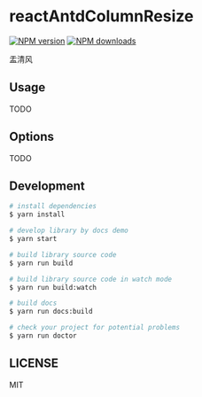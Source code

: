 # reactAntdColumnResize

[![NPM version](https://img.shields.io/npm/v/useResizableColumns.svg?style=flat)](https://npmjs.org/package/useResizableColumns)
[![NPM downloads](http://img.shields.io/npm/dm/useResizableColumns.svg?style=flat)](https://npmjs.org/package/useResizableColumns)

盂清风

## Usage

TODO

## Options

TODO

## Development

```bash
# install dependencies
$ yarn install

# develop library by docs demo
$ yarn start

# build library source code
$ yarn run build

# build library source code in watch mode
$ yarn run build:watch

# build docs
$ yarn run docs:build

# check your project for potential problems
$ yarn run doctor
```

## LICENSE

MIT
